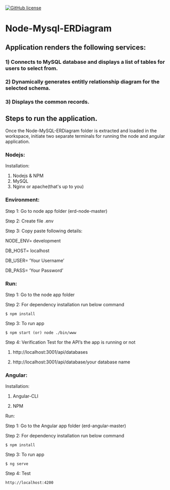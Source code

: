 [![GitHub license](https://img.shields.io/github/license/arkishshah/node-mysql-erd)](https://github.com/arkishshah/node-mysql-erd/blob/master/LICENSE)

# Node-Mysql-ERDiagram

## Application renders the following services:

### 1) Connects to MySQL database and displays a list of tables for users to select from.
### 2) Dynamically generates entitly relationship diagram for the selected schema.
### 3) Displays the common records.

## Steps to run the application.

Once the Node-MySQL-ERDiagram folder is extracted and loaded in the workspace, initiate two separate terminals for running the node and angular application.

### Nodejs:

Installation:

1.	Nodejs & NPM
2.	MySQL
3.	Nginx or apache(that's up to you)

### Environment:

Step 1: Go to node app folder (erd-node-master)

Step 2: Create file .env

Step 3: Copy paste following details:
	
NODE_ENV= development

DB_HOST= localhost

DB_USER= ‘Your Username’

DB_PASS= ‘Your Password’ 

### Run:

Step 1: Go to the node app folder

Step 2: For dependency installation run below command


	$ npm install

Step 3: To run app

	$ npm start (or) node ./bin/www
	
	
Step 4: Verification Test for the API’s the app is running or not

1.	http://localhost:3001/api/databases

2.	http://localhost:3001/api/database/your database name

### Angular:

Installation:

1.	Angular-CLI

2.	NPM

Run:

Step 1: Go to the Angular app folder (erd-angular-master)

Step 2: For dependency installation run below command

	$ npm install
	
Step 3: To run app

	$ ng serve
	
Step 4: Test

	http://localhost:4200

